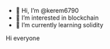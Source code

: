 - 👋 Hi, I’m @kerem6790
- 👀 I’m interested in blockchain
- 🌱 I’m currently learning solidity

Hi everyone
